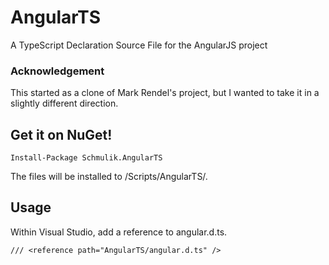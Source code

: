 # AngularTS

A TypeScript Declaration Source File for the AngularJS project

### Acknowledgement

This started as a clone of Mark Rendel's project, but I wanted to take it in a slightly different direction.

## Get it on NuGet!

    Install-Package Schmulik.AngularTS
	
The files will be installed to /Scripts/AngularTS/.

## Usage

Within Visual Studio, add a reference to angular.d.ts.

	/// <reference path="AngularTS/angular.d.ts" />
